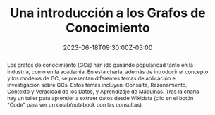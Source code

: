---
title: Una introducción a los Grafos de Conocimiento

event: SICCS-Chile 2023
event_url: https://sicss.io/2023/chile/

location: Campus San Joaquín, PUC Chile.

abstract: 'Los grafos de conocimiento (GCs) han ido ganando popularidad tanto en la industria, como en la academia. En esta charla, además de introducir el concepto y los modelos de GC, se presentan diferentes temas de aplicación e investigación sobre GCs. Estos temas incluyen: Consulta, Razonamiento, Contexto y Veracidad de los Datos, y Aprendizaje de Máquinas. Tras la charla hay un taller para aprender a extraer datos desde Wikidata (clic en el botón "Code" para ver un colab/notebook con las consultas).'

# Talk start and end times.
#   End time can optionally be hidden by prefixing the line with `#`.
date: '2023-06-18T09:30:00Z-03:00'
#date_end: '2030-06-01T15:00:00Z'
all_day: false

# Schedule page publish date (NOT talk date).
publishDate: '2023-01-01T00:00:00Z'

authors: [admin]
tags: ['Grafos de Conocimiento', 'Wikidata']

# Is this a featured talk? (true/false)
featured: false

links:
  - icon: twitter
    icon_pack: fab
    name: Follow
    url: https://twitter.com/ferradest
url_code: 'https://colab.research.google.com/drive/1QpLEv8J5bGoGs7Rau4Qw8CSpK5YrRN5u?usp=sharing'
url_pdf: 'pdf/GCs@SICCS2023.pdf'
url_slides: ''
#url_video: ''

# Markdown Slides (optional).
#   Associate this talk with Markdown slides.
#   Simply enter your slide deck's filename without extension.
#   E.g. `slides = "example-slides"` references `content/slides/example-slides.md`.
#   Otherwise, set `slides = ""`.
slides: example

# Projects (optional).
#   Associate this post with one or more of your projects.
#   Simply enter your project's folder or file name without extension.
#   E.g. `projects = ["internal-project"]` references `content/project/deep-learning/index.md`.
#   Otherwise, set `projects = []`.
projects: []
---